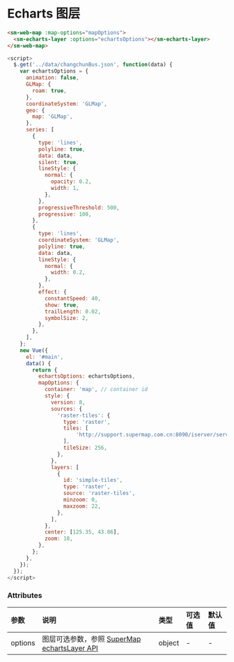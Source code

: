 # Echarts 图层

<sm-iframe src="http://iclient.supermap.io/examples/mapboxgl/components_echarts_vue.html"></sm-iframe>

```html
<sm-web-map :map-options="mapOptions">
  <sm-echarts-layer :options="echartsOptions"></sm-echarts-layer>
</sm-web-map>
```

```js
<script>
  $.get('../data/changchunBus.json', function(data) {
    var echartsOptions = {
      animation: false,
      GLMap: {
        roam: true,
      },
      coordinateSystem: 'GLMap',
      geo: {
        map: 'GLMap',
      },
      series: [
        {
          type: 'lines',
          polyline: true,
          data: data,
          silent: true,
          lineStyle: {
            normal: {
              opacity: 0.2,
              width: 1,
            },
          },
          progressiveThreshold: 500,
          progressive: 100,
        },
        {
          type: 'lines',
          coordinateSystem: 'GLMap',
          polyline: true,
          data: data,
          lineStyle: {
            normal: {
              width: 0.2,
            },
          },
          effect: {
            constantSpeed: 40,
            show: true,
            trailLength: 0.02,
            symbolSize: 2,
          },
        },
      ],
    };
    new Vue({
      el: '#main',
      data() {
        return {
          echartsOptions: echartsOptions,
          mapOptions: {
            container: 'map', // container id
            style: {
              version: 8,
              sources: {
                'raster-tiles': {
                  type: 'raster',
                  tiles: [
                      'http://support.supermap.com.cn:8090/iserver/services/map-china400/rest/maps/ChinaDark/zxyTileImage.png?z={z}&x={x}&y={y}',
                  ],
                  tileSize: 256,
                },
              },
              layers: [
                {
                  id: 'simple-tiles',
                  type: 'raster',
                  source: 'raster-tiles',
                  minzoom: 0,
                  maxzoom: 22,
                },
              ],
            },
            center: [125.35, 43.86],
            zoom: 10,
          },
        };
      },
    });
  });
</script>
```

### Attributes

| 参数    | 说明                                                                                     | 类型   | 可选值 | 默认值 |
| :------ | :--------------------------------------------------------------------------------------- | :----- | :----- | :----- |
| options | 图层可选参数，参照 [SuperMap echartsLayer API](https://github.com/SuperMap/echartsLayer) | object | -      | -      |
